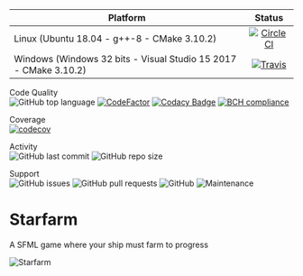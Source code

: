 <!-- @formatter:off -->
| Platform | Status |
|----------|:------:|
| Linux (Ubuntu 18.04 - g++-8 - CMake 3.10.2) | [![CircleCI](https://circleci.com/gh/TiphaineLAURENT/Starfarm/tree/master.svg?style=svg)](https://circleci.com/gh/TiphaineLAURENT/Starfarm/tree/master) |
| Windows (Windows 32 bits - Visual Studio 15 2017 - CMake 3.10.2) | [![Travis](https://travis-ci.com/TiphaineLAURENT/Starfarm.svg?branch=master)](https://travis-ci.com/TiphaineLAURENT/Starfarm) |

Code Quality<br>
![GitHub top language](https://img.shields.io/github/languages/top/TiphaineLAURENT/Starfarm.svg)
[![CodeFactor](https://www.codefactor.io/repository/github/tiphainelaurent/starfarm/badge)](https://www.codefactor.io/repository/github/tiphainelaurent/starfarm)
[![Codacy Badge](https://api.codacy.com/project/badge/Grade/2af3a96e70b54fd9af057836b4e54b10)](https://www.codacy.com/app/TiphaineLAURENT/Starfarm?utm_source=github.com&amp;utm_medium=referral&amp;utm_content=TiphaineLAURENT/Starfarm&amp;utm_campaign=Badge_Grade)
[![BCH compliance](https://bettercodehub.com/edge/badge/TiphaineLAURENT/Starfarm?branch=master)](https://bettercodehub.com/)

Coverage<br>
[![codecov](https://codecov.io/gh/TiphaineLAURENT/Starfarm/branch/master/graph/badge.svg)](https://codecov.io/gh/TiphaineLAURENT/Starfarm)

Activity<br>
![GitHub last commit](https://img.shields.io/github/last-commit/TiphaineLAURENT/Starfarm.svg)
![GitHub repo size](https://img.shields.io/github/repo-size/TiphaineLAURENT/Starfarm.svg)

Support<br>
![GitHub issues](https://img.shields.io/github/issues-raw/TiphaineLAURENT/Starfarm.svg)
![GitHub pull requests](https://img.shields.io/github/issues-pr-raw/TiphaineLAURENT/Starfarm.svg)
![GitHub](https://img.shields.io/github/license/TiphaineLAURENT/Starfarm.svg)
![Maintenance](https://img.shields.io/maintenance/yes/2020.svg)

# Starfarm

A SFML game where your ship must farm to progress

![Starfarm](https://image.noelshack.com/fichiers/2019/32/1/1565012747-starfarm.png)

<!-- @formatter:on -->
